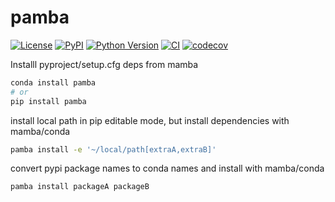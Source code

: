 # pamba

[![License](https://img.shields.io/pypi/l/pamba.svg?color=green)](https://github.com/tlambert03/pamba/raw/main/LICENSE)
[![PyPI](https://img.shields.io/pypi/v/pamba.svg?color=green)](https://pypi.org/project/pamba)
[![Python Version](https://img.shields.io/pypi/pyversions/pamba.svg?color=green)](https://python.org)
[![CI](https://github.com/tlambert03/pamba/actions/workflows/ci.yml/badge.svg)](https://github.com/tlambert03/pamba/actions/workflows/ci.yml)
[![codecov](https://codecov.io/gh/tlambert03/pamba/branch/main/graph/badge.svg)](https://codecov.io/gh/tlambert03/pamba)

Installl pyproject/setup.cfg deps from mamba

```sh
conda install pamba
# or
pip install pamba
```

install local path in pip editable mode, but install dependencies with mamba/conda

```sh
pamba install -e '~/local/path[extraA,extraB]'
```

convert pypi package names to conda names and install with mamba/conda

```sh
pamba install packageA packageB
```
